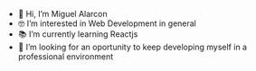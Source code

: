 - 👋 Hi, I’m Miguel Alarcon
- 🤓 I’m interested in Web Development in general
- 📚 I’m currently learning Reactjs
- 🏢 I’m looking for an oportunity to keep developing myself in a professional environment

<!---
malarcongh/malarcongh is a ✨ special ✨ repository because its `README.md` (this file) appears on your GitHub profile.
You can click the Preview link to take a look at your changes.
--->
